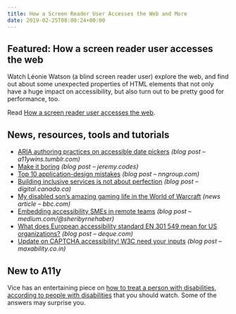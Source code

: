```yaml
---
title: How a Screen Reader User Accesses the Web and More
date: 2019-02-25T08:00:24+00:00
---
```


## Featured: How a screen reader user accesses the web

Watch Léonie Watson (a blind screen reader user) explore the web, and find out about some unexpected properties of HTML elements that not only have a huge impact on accessibility, but also turn out to be pretty good for performance, too.

Read [How a screen reader user accesses the web](https://www.smashingmagazine.com/2019/02/accessibility-webinar/).

## News, resources, tools and tutorials

* [ARIA authoring practices on accessible date pickers](https://a11ywins.tumblr.com/post/182992115383/aria-authoring-practices-on-accessible-date) _(blog post – a11ywins.tumblr.com)_
* [Make it boring](https://jeremy.codes/blog/make-it-boring/) _(blog post – jeremy.codes)_
* [Top 10 application-design mistakes](https://www.nngroup.com/articles/top-10-application-design-mistakes/) _(blog post – nngroup.com)_
* [Building inclusive services is not about perfection](https://digital.canada.ca/2019/02/13/building-inclusive-services-is-not-about-perfection/) _(blog post – digital.canada.ca)_
* [My disabled son’s amazing gaming life in the World of Warcraft](https://www.bbc.com/news/disability-47064773) _(news article – bbc.com)_
* [Embedding accessibility SMEs in remote teams](https://medium.com/@sheribyrnehaber/embedding-accessibility-smes-in-remote-teams-c9d4a3286956) _(blog post – medium.com/@sheribyrnehaber)_
* [What does European accessibility standard EN 301 549 mean for US organizations?](https://www.deque.com/blog/european-accessibility-standard-en-301-549/) _(blog post – deque.com)_
* [Update on CAPTCHA accessibility! W3C need your inputs](https://www.maxability.co.in/2019/02/update-on-captcha-accessibility-w3c-need-your-inputs/) _(blog post – maxability.co.in)_

## New to A11y

Vice has an entertaining piece on [how to treat a person with disabilities, according to people with disabilities](https://www.youtube.com/watch?v=W6c6JLbczC8) that you should watch. Some of the answers may surprise you.